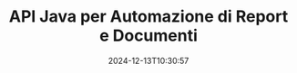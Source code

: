 ---
############################# Static ############################
layout: "landing"
date: 2024-12-13T10:30:57
draft: false

lang: it
product: "Assembly"
product_tag: "assembly"
platform: "Java"
platform_tag: "java"

############################# Drop-down ############################
supported_platforms:
  items:
    # supported_platforms loop
    - title: ".NET"
      tag: "net"
    # supported_platforms loop
    - title: "Java"
      tag: "java"

############################# Head ############################
head_title: "Libreria Java per Creazione Documentale, Automazione e Reporting"
head_description: "Libreria Java per l'automazione della creazione di documenti e generazione di report. Crea documenti PDF, Word, Excel, PPTX, HTML e email utilizzando modelli personalizzati."

############################# Header ############################
title: "API Java per Automazione di Report e Documenti"
description: "Semplifica la generazione di report in Java unendo dati con modelli."
words:
  for: "per"

actions:
  main: "Richiedi Trial tramite NuGet"
  main_link: "https://releases.groupdocs.com/java/repo/com/groupdocs/groupdocs-assembly/"
  alt: "Licenze"
  alt_link: "https://purchase.groupdocs.com/pricing/assembly/java/"
  title: "Pronto per Cominciare?"
  description: "Prova le funzionalità di GroupDocs.Assembly gratuitamente o richiedi una licenza."

release:
  title: "Versione {0} rilasciata"
  notes: "Scopri le novità"
  downloads: "Download"

code:
  title: "Genera un Grafico in DOCX con Java"
  more: "Ulteriori esempi"
  more_link: "https://github.com/groupdocs-assembly/GroupDocs.Assembly-for-Java/"
  install_title : "Maven XML"
  install: |
    <dependency>
      <groupId>com.groupdocs</groupId>
      <artifactId>groupdocs-assembly</artifactId>
      <version>{0}</version>
    </dependency>
  content: |
    ```java {style=abap}
    // Percorso del modello principale
    String template = "chart_template.docx";

    // Recupera i dati di produttività dei manager dalla fonte
    DocumentTable data_table = 
        new DocumentTable("Managers.json", 1);

    // Crea un'istanza di DataSourceInfo con i dati
    DataSourceInfo data 
        = new DataSourceInfo(data_table, "managers");

    // Imposta i colori dei grafici utilizzando un altro DataSourceInfo
    DataSourceInfo design = 
        new DataSourceInfo("red", "color");

    // Compila il modello con i dati e salvalo nell'output
    DocumentAssembler asm = new DocumentAssembler();
    asm.assembleDocument(template, "result.docx", data, design);
    ```

############################# Overview ############################
overview:
  enable: true
  title: "Panoramica di GroupDocs.Assembly"
  description: "Una libreria Java progettata per la creazione automatica di documenti e l'integrazione dati semplificata."
  features:
    # feature loop
    - title: "Unisci Dati Aziendali ai Modelli con Java"
      content: "Crea facilmente report professionali incorporando dati da JSON, XML o altre fonti in modelli preprogettati utilizzando GroupDocs.Assembly for Java."

    # feature loop
    - title: "Lavora con Oggetti Incorporati"
      content: "Popola automaticamente elementi come tabelle, grafici e diagrammi nei documenti utilizzando dati provenienti da fonti esterne."

    # feature loop
    - title: "Personalizzazione Avanzata"
      content: "GroupDocs.Assembly for Java offre funzionalità flessibili come la generazione di codici a barre, l'acquisizione di dati online tramite URL e l'esportazione di output in diversi formati."

############################# Platforms ############################
platforms:
  enable: true
  title: "Indipendenza dalla piattaforma"
  description: "GroupDocs.Assembly for Java funziona senza soluzione di continuità con sistemi operativi, framework di sviluppo e gestori di pacchetti popolari."
  items:
    # platform loop
    - title: "Amazon"
      image: "amazon"
    # platform loop
    - title: "Docker"
      image: "docker"
    # platform loop
    - title: "Azure"
      image: "azure"
    # platform loop
    - title: "Eclipse"
      image: "eclipse"
    # platform loop
    - title: "IntelliJ"
      image: "intellij"
    # platform loop
    - title: "Windows"
      image: "windows"
    # platform loop
    - title: "Linux"
      image: "linux"
    # platform loop
    - title: "Maven"
      image: "maven"

############################# File formats ############################
formats:
  enable: true
  title: "Formati di file supportati"
  description: |
    GroupDocs.Assembly for Java supporta un'ampia gamma di [formati documentali](https://docs.groupdocs.com/assembly/java/supported-document-formats/).
  groups:
    # group loop
    - color: "green"
      content: |
        ### Formati Microsoft Office
        * **Word:**  DOCX, DOC, DOCM, DOT, DOTX, DOTM, RTF, WordprocessingML
        * **Excel:** XLSX, XLS, XLSM, XLSB, XLTM, XLT, XLTM, XLTX, SpreadsheetML
        * **PowerPoint:** PPT, PPTX, PPTM, PPS, PPSX, PPSM, POTM, POTX
    # group loop
    - color: "blue"
      content: |
        ### Immagini e Altri Formati
        * **Portabile:** PDF
        * **Immagini:** SVG, TIFF
        * **Altri formati di ufficio:** ODT, OTT, OTS, ODS, ODP, OTP
      # group loop
    - color: "red"
      content: |
        ### Altri formati
        * **Web:** HTML, MHTML
        * **Email:** EML, MSG, EMLX
        * **Altro:** EPUB, MD

############################# Features ############################
features:
  enable: true
  title: "Capacità Chiave di GroupDocs.Assembly"
  description: "Crea documenti e report professionali con gestione dati avanzata."

  items:
    # feature loop
    - icon: "preview"
      title: "Elementi Dati Visivi"
      content: "Aggiungi e formatta elementi come grafici, tabelle, immagini ed elenchi direttamente nei tuoi documenti."

    # feature loop
    - icon: "manipulate"
      title: "Trasformazione dei Dati"
      content: "Utilizza formule, ordinamenti e altri strumenti per organizzare e presentare i tuoi dati in modo efficace."

    # feature loop
    - icon: "two_pages"
      title: "Supporto per Formati Multipli"
      content: "Lavora facilmente con tipi di file comuni per modelli e file di output."

    # feature loop
    - icon: "document_settings"
      title: "Formattazione Avanzata del Modello"
      content: "Personalizza i modelli con opzioni di formattazione numerica, alfabetica e altre avanzate."

    # feature loop
    - icon: "text"
      title: "Generazione Dinamica di Codici a Barre"
      content: "Crea rapidamente e inserisci immagini di codici a barre nei documenti secondo necessità."

    # feature loop
    - icon: "add"
      title: "Formattazione Flessibile del Testo"
      content: "Applica trasformazioni di testo come maiuscolo, minuscolo, maiuscolo per la prima lettera o altri stili nei modelli."

    # feature loop
    - icon: "manipulate"
      title: "Importa Contenuti Esterni"
      content: "Incorpora dinamicamente contenuti da file esterni mentre generi i documenti."

    # feature loop
    - icon: "convert"
      title: "Esporta in Formati Multipli"
      content: "Salva i documenti finali in vari formati di file utilizzando estensioni o configurazioni specifiche."

    # feature loop
    - icon: "update"
      title: "Incorporamento Dinamico dei Media"
      content: "Inserisci immagini o altri contenuti utilizzando dati codificati in Base64 durante la creazione del documento."

############################# Code samples ############################
code_samples:
  enable: true
  title: "Esempi di codice"
  description: "Esplora il codice di esempio per compiti comuni con GroupDocs.Assembly."
  items:
    # code sample loop
    - title: "Crea un Elenco Puntato in Word"
      content: |
        Scopri come aggiungere [elenchi puntati](https://docs.groupdocs.com/assembly/java/bulleted-list-in-word-processing-document/) ai documenti Word per una rappresentazione organizzata dei dati. Questo esempio mostra come generare un elenco in Word utilizzando GroupDocs.Assembly.
        {{< landing/code title="Crea un Elenco Puntato in Word">}}
        ```java {style=abap}
        // Inserisci questo modello in una pagina del documento:
        // Indicatori di prestazione dei manager
        // . <<foreach [in products]>><<[ProductName]>>
        // <</foreach>>

        // Specifica il percorso del modello
        String template = "Bulleted List Template.docx";

        // Imposta il percorso del file di output
        String result = "Result Report.docx"

        // Recupera i dati dei manager da una fonte JSON
        JsonDataSource dataSource = new JsonDataSource("Report data.json");
        DataSourceInfo data = new DataSourceInfo(dataSource, "managers")

        // Genera il report con i dati completati
        DocumentAssembler assembler = new DocumentAssembler();
        assembler.assembleDocument(template, result, data);
        ```
        {{< /landing/code >}}
    # code sample loop
    - title: "Crea Grafici a Torta in PPTX"
      content: |
        Utilizza modelli e XML per aggiungere [grafici a torta](https://docs.groupdocs.com/assembly/java/pie-chart-in-presentation-document/) alle tue presentazioni. Rendi i tuoi report più coinvolgenti includendo grafici a torta per visualizzare i dati.
        {{< landing/code title="Crea Grafici a Torta in PPTX">}}
        ```java {style=abap}   
        // Aggiungi il modello del titolo del grafico alla presentazione:
        // Fatturato dei clienti <<foreach [in customers]>> 
        // <<x [CustomerName]>>

        // Includi anche il modello del dato del grafico:
        // Total Order Price<<foreach [in customers]>> 
        // <<x [CustomerName]>>

        // Specifica il percorso del modello del grafico
        String template = "Pie Chart Template.pptx";

        // Imposta il percorso del file di output
        String result = "Result Report.pptx"

        // Recupera i dati dei clienti da una fonte XML
        JsonDataSource dataSource = new JsonDataSource("Chart data.xml");
        DataSourceInfo data = new DataSourceInfo(dataSource, "customers")

        // Genera il grafico e salva il risultato
        DocumentAssembler assembler = new DocumentAssembler();
        assembler.assembleDocument(template, result, data);
        ```
        {{< /landing/code >}}

---